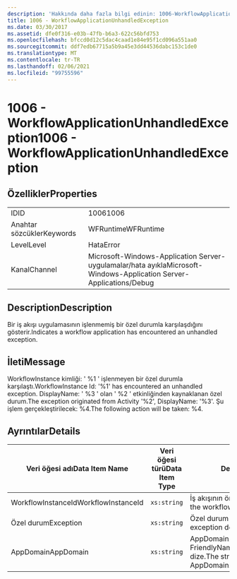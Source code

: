 ```yaml
---
description: 'Hakkında daha fazla bilgi edinin: 1006-WorkflowApplicationUnhandledException'
title: 1006 - WorkflowApplicationUnhandledException
ms.date: 03/30/2017
ms.assetid: dfe0f316-e03b-47fb-b6a3-622c56bfd753
ms.openlocfilehash: bfccd0d12c5dac4caad1e84e95f1cd096a551aa0
ms.sourcegitcommit: ddf7edb67715a5b9a45e3dd44536dabc153c1de0
ms.translationtype: MT
ms.contentlocale: tr-TR
ms.lasthandoff: 02/06/2021
ms.locfileid: "99755596"
---
```

# <a name="1006---workflowapplicationunhandledexception"></a><span data-ttu-id="4c616-103">1006 - WorkflowApplicationUnhandledException</span><span class="sxs-lookup"><span data-stu-id="4c616-103">1006 - WorkflowApplicationUnhandledException</span></span>

## <a name="properties"></a><span data-ttu-id="4c616-104">Özellikler</span><span class="sxs-lookup"><span data-stu-id="4c616-104">Properties</span></span>  
  
|||  
|-|-|  
|<span data-ttu-id="4c616-105">ID</span><span class="sxs-lookup"><span data-stu-id="4c616-105">ID</span></span>|<span data-ttu-id="4c616-106">1006</span><span class="sxs-lookup"><span data-stu-id="4c616-106">1006</span></span>|  
|<span data-ttu-id="4c616-107">Anahtar sözcükler</span><span class="sxs-lookup"><span data-stu-id="4c616-107">Keywords</span></span>|<span data-ttu-id="4c616-108">WFRuntime</span><span class="sxs-lookup"><span data-stu-id="4c616-108">WFRuntime</span></span>|  
|<span data-ttu-id="4c616-109">Level</span><span class="sxs-lookup"><span data-stu-id="4c616-109">Level</span></span>|<span data-ttu-id="4c616-110">Hata</span><span class="sxs-lookup"><span data-stu-id="4c616-110">Error</span></span>|  
|<span data-ttu-id="4c616-111">Kanal</span><span class="sxs-lookup"><span data-stu-id="4c616-111">Channel</span></span>|<span data-ttu-id="4c616-112">Microsoft-Windows-Application Server-uygulamalar/hata ayıkla</span><span class="sxs-lookup"><span data-stu-id="4c616-112">Microsoft-Windows-Application Server-Applications/Debug</span></span>|  
  
## <a name="description"></a><span data-ttu-id="4c616-113">Description</span><span class="sxs-lookup"><span data-stu-id="4c616-113">Description</span></span>  

 <span data-ttu-id="4c616-114">Bir iş akışı uygulamasının işlenmemiş bir özel durumla karşılaşdığını gösterir.</span><span class="sxs-lookup"><span data-stu-id="4c616-114">Indicates a workflow application has encountered an unhandled exception.</span></span>  
  
## <a name="message"></a><span data-ttu-id="4c616-115">İleti</span><span class="sxs-lookup"><span data-stu-id="4c616-115">Message</span></span>  

 <span data-ttu-id="4c616-116">WorkflowInstance kimliği: ' %1 ' işlenmeyen bir özel durumla karşılaştı.</span><span class="sxs-lookup"><span data-stu-id="4c616-116">WorkflowInstance Id: '%1' has encountered an unhandled exception.</span></span>  <span data-ttu-id="4c616-117">DisplayName: ' %3 ' olan ' %2 ' etkinliğinden kaynaklanan özel durum.</span><span class="sxs-lookup"><span data-stu-id="4c616-117">The exception originated from Activity '%2', DisplayName: '%3'.</span></span>  <span data-ttu-id="4c616-118">Şu işlem gerçekleştirilecek: %4.</span><span class="sxs-lookup"><span data-stu-id="4c616-118">The following action will be taken: %4.</span></span>  
  
## <a name="details"></a><span data-ttu-id="4c616-119">Ayrıntılar</span><span class="sxs-lookup"><span data-stu-id="4c616-119">Details</span></span>  
  
|<span data-ttu-id="4c616-120">Veri öğesi adı</span><span class="sxs-lookup"><span data-stu-id="4c616-120">Data Item Name</span></span>|<span data-ttu-id="4c616-121">Veri öğesi türü</span><span class="sxs-lookup"><span data-stu-id="4c616-121">Data Item Type</span></span>|<span data-ttu-id="4c616-122">Description</span><span class="sxs-lookup"><span data-stu-id="4c616-122">Description</span></span>|  
|--------------------|--------------------|-----------------|  
|<span data-ttu-id="4c616-123">WorkflowInstanceId</span><span class="sxs-lookup"><span data-stu-id="4c616-123">WorkflowInstanceId</span></span>|`xs:string`|<span data-ttu-id="4c616-124">İş akışının örnek kimliği</span><span class="sxs-lookup"><span data-stu-id="4c616-124">The instance id for the workflow</span></span>|  
|<span data-ttu-id="4c616-125">Özel durum</span><span class="sxs-lookup"><span data-stu-id="4c616-125">Exception</span></span>|`xs:string`|<span data-ttu-id="4c616-126">Özel durum için özel durum ayrıntıları</span><span class="sxs-lookup"><span data-stu-id="4c616-126">The exception details for the exception</span></span>|  
|<span data-ttu-id="4c616-127">AppDomain</span><span class="sxs-lookup"><span data-stu-id="4c616-127">AppDomain</span></span>|`xs:string`|<span data-ttu-id="4c616-128">AppDomain. CurrentDomain. FriendlyName tarafından döndürülen dize.</span><span class="sxs-lookup"><span data-stu-id="4c616-128">The string returned by AppDomain.CurrentDomain.FriendlyName.</span></span>|
